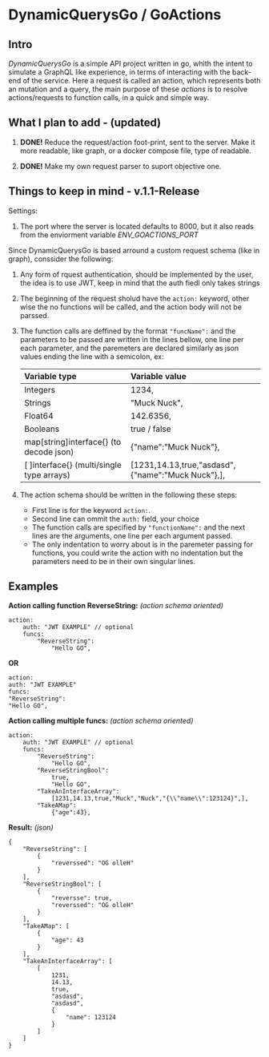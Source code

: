 # DynamicQuerysGo / GoActions

## __Intro__

_DynamicQuerysGo_ is a simple API project written in go, whith the intent to simulate a GraphQL like experience, in terms of interacting with the back-end of the service. Here a request is called an action, which represents both an mutation and a query, the main purpose of these _actions_ is to resolve actions/requests to function calls, in a quick and simple way.

## __What I plan to add__ - (updated)

1. __DONE!__ Reduce the request/action foot-print, sent to the server. Make it more readable, like graph, or a docker compose file, type of readable.

1. __DONE!__ Make my own request parser to suport objective one.

## __Things to keep in mind__ - v.1.1-Release

Settings:

1. The port where the server is located defaults to 8000, but it also reads from the enviorment variable _ENV_GOACTIONS_PORT_

Since DynamicQuerysGo is based arround a custom request schema (like in graph), conssider the following:

1. Any form of rquest authentication, should be implemented by the user, the idea is to use JWT, keep in mind that the auth fiedl only takes strings

1. The beginning of the request sholud have the `action:` keyword, other wise the no functions will be called, and the action body will not be parssed.

1. The function calls are deffined by the format `"funcName":` and the parameters to be passed are written in the lines bellow, one line per each parameter, and the paremeters are declared similarly as json values ending the line with a semicolon, ex:

    | Variable type      | Variable value    |
    | :----------------  | :---------------- |
      Integers           | 1234,
      Strings            | "Muck Nuck",
      Float64            | 142.6356,
      Booleans           | true / false
      map\[string\]interface{} (to decode json) | {"name":"Muck Nuck"},
      \[ \]interface{} (multi/single type arrays)|  \[1231,14.13,true,"asdasd",{"name":"Muck Nuck"},\],

    
1. The action schema should be written in the following these steps:
    * First line is for the keyword `action:`.
    * Second line can ommit the `auth:` field, your choice
    * The function calls are specified by `"functionName":` and the next lines are the arguments, one line per each argument passed.
    * The only indentation to worry about is in the paremeter passing for functions, you could write the action with no indentation but the parameters need to be in their own singular lines.

## __Examples__

__Action calling function ReverseString:__ _(action schema oriented)_

    action:
        auth: "JWT EXAMPLE" // optional
        funcs:
            "ReverseString":
                "Hello GO",

__OR__

    action:
    auth: "JWT EXAMPLE"
    funcs:
    "ReverseString":
    "Hello GO",

__Action calling multiple funcs:__ _(action schema oriented)_

    action:
        auth: "JWT EXAMPLE" // optional
        funcs:
            "ReverseString":
                "Hello GO",
            "ReverseStringBool":
                true,
                "Hello GO", 
            "TakeAnInterfaceArray":
                [1231,14.13,true,"Muck","Nuck","{\\"name\\":123124}",],
            "TakeAMap":
                {"age":43},
__Result:__ _(json)_
    
    {
        "ReverseString": [
            {
                "reverssed": "OG olleH"
            }
        ],
        "ReverseStringBool": [
            {
                "reversse": true,
                "reverssed": "OG olleH"
            }
        ],
        "TakeAMap": [
            {
                "age": 43
            }
        ],
        "TakeAnInterfaceArray": [
            [
                1231,
                14.13,
                true,
                "asdasd",
                "asdasd",
                {
                    "name": 123124
                }
            ]
        ]
    }
    
